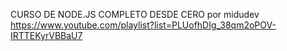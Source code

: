  CURSO DE NODE.JS COMPLETO DESDE CERO por midudev 
https://www.youtube.com/playlist?list=PLUofhDIg_38qm2oPOV-IRTTEKyrVBBaU7

